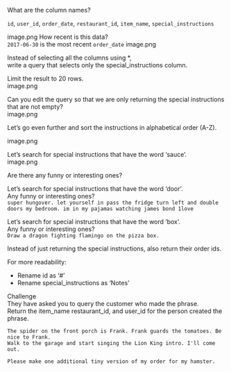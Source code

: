 What are the column names?<br />

`id`, `user_id`, `order_date`, `restaurant_id`, `item_name`, `special_instructions`<br />

image.png
How recent is this data?<br />
`2017-06-30` is the most recent `order_date`
image.png

Instead of selecting all the columns using *, <br />
write a query that selects only the special_instructions column.<br />

Limit the result to 20 rows.<br />
image.png

Can you edit the query so that we are only returning the special instructions that are not empty?<br />
image.png

Let’s go even further and sort the instructions in alphabetical order (A-Z).<br />

image.png

Let’s search for special instructions that have the word ‘sauce’.<br />
image.png

Are there any funny or interesting ones? <br />

Let’s search for special instructions that have the word ‘door’.<br />
Any funny or interesting ones?<br />
`super hungover. let yourself in pass the fridge turn left and double doors my bedroom. im in my pajamas watching james bond 1love`<br />

Let’s search for special instructions that have the word ‘box’.<br />
Any funny or interesting ones?<br />
`Draw a dragon fighting flamingo on the pizza box.`<br />


Instead of just returning the special instructions, also return their order ids.<br />

For more readability:<br />
- Rename id as ‘#’<br />
- Rename special_instructions as ‘Notes’<br />


Challenge<br />
They have asked you to query the customer who made the phrase. <br />
Return the item_name restaurant_id, and user_id for the person created the phrase.<br />


`The spider on the front porch is Frank. Frank guards the tomatoes. Be nice to Frank.`<br />
`Walk to the garage and start singing the Lion King intro. I'll come out.`<br />

`Please make one additional tiny version of my order for my hamster.`<br />